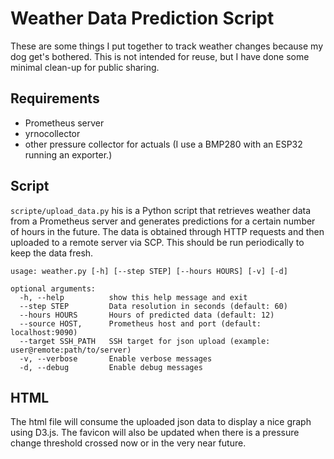 # Weather Data Prediction Script
These are some things I put together to track weather changes because my dog get's bothered. This is not intended for
reuse, but I have done some minimal clean-up for public sharing.

## Requirements
 - Prometheus server
 - yrnocollector
 - other pressure collector for actuals (I use a BMP280 with an ESP32 running an exporter.)

## Script
`scripte/upload_data.py`
his is a Python script that retrieves weather data from a Prometheus server and generates predictions for a certain number of hours in the future. The data is obtained through HTTP requests and then uploaded to a remote server via SCP.
This should be run periodically to keep the data fresh.

```
usage: weather.py [-h] [--step STEP] [--hours HOURS] [-v] [-d]

optional arguments:
  -h, --help          show this help message and exit
  --step STEP         Data resolution in seconds (default: 60)
  --hours HOURS       Hours of predicted data (default: 12)
  --source HOST,      Prometheus host and port (default: localhost:9090)
  --target SSH_PATH   SSH target for json upload (example: user@remote:path/to/server)
  -v, --verbose       Enable verbose messages
  -d, --debug         Enable debug messages
```

## HTML
The html file will consume the uploaded json data to display a nice graph using D3.js. The favicon will also be updated 
when there is a pressure change threshold crossed now or in the very near future.